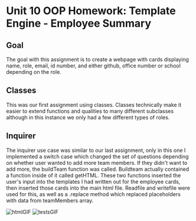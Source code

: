 # Unit 10 OOP Homework: Template Engine - Employee Summary

## Goal
The goal with this assignment is to create a webpage with cards displaying name, role, email, id number, and either github, office number or school depending on the role.

## Classes
This was our first assignment using classes. Classes technically make it easier to extend functions and qualities to many different subclasses although in this instance we only had a few different types of roles.

## Inquirer
The inquirer use case was similar to our last assignment, only in this one I implemented a switch case which changed the set of questions depending on whether user wanted to add more team members. If they didn't want to add more, the buildTeam function was called. Buildteam actually contained a function inside of it called getHTML. These two functions inserted the user's input into the templates I had written out for the employee cards, then inserted those cards into the main html file. Readfile and writefile were used for this, as well as a .replace method which replaced placeholders with data from teamMembers array.

![htmlGIF](../html.gif)
![testsGIF](../tests.gif)

